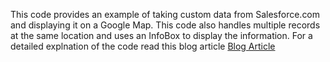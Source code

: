 This code provides an example of taking custom data from Salesforce.com and displaying it on a Google Map.  This code also handles multiple records at the same location and uses an InfoBox to display the information.  For a detailed explnation of the code read this blog article <a href="http://kalho13.blogspot.com/2014/09/google-maps-displaying-custom.html">Blog Article</a>
